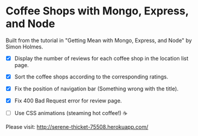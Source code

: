# Coffee Shops with Mongo, Express, and Node 

Built from the tutorial in "Getting Mean with Mongo, Express, and Node" by Simon Holmes. 


- [x] Display the number of reviews for each coffee shop in the location list page.
- [x] Sort the coffee shops according to the corresponding ratings. 
- [x] Fix the position of navigation bar (Something wrong with the title).
- [x] Fix 400 Bad Request error for review page. 
- [ ] Use CSS animations (steaming hot coffee!) :coffee:


Please visit: http://serene-thicket-75508.herokuapp.com/

